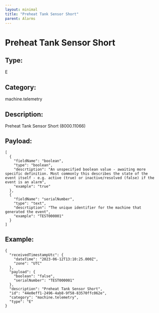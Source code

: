 ```yaml
---
layout: minimal
title: "Preheat Tank Sensor Short"
parent: Alarms
---
```


# Preheat Tank Sensor Short

## Type:

E

## Category:

machine.telemetry

## Description: 

Preheat Tank Sensor Short (8000.11066)

## Payload:

```
[
  {
    "fieldName": "boolean",
    "type": "boolean",
    "descrtiption": "An unspecified boolean value - awaiting more specific definition. Most commonly this describes the state of the event itself - e.g. active (true) or inactive/resolved (false) if the event is an alarm",
    "example": "true"
  },
  {
    "fieldName": "serialNumber",
    "type": "text",
    "descrtiption": "The unique identifier for the machine that generated the event",
    "example": "TEST000001"
  }
]
```

## Example:

```
{
  "receivedTimestampUtc": {
    "dateTime": "2023-06-12T13:10:25.000Z",
    "zone": "UTC"
  },
  "payload": {
    "boolean": "false",
    "serialNumber": "TEST000001"
  },
  "description": "Preheat Tank Sensor Short",
  "id": "44e0eff1-2496-4ab8-9f58-83570ffc062e",
  "category": "machine.telemetry",
  "type": "E"
}
```
